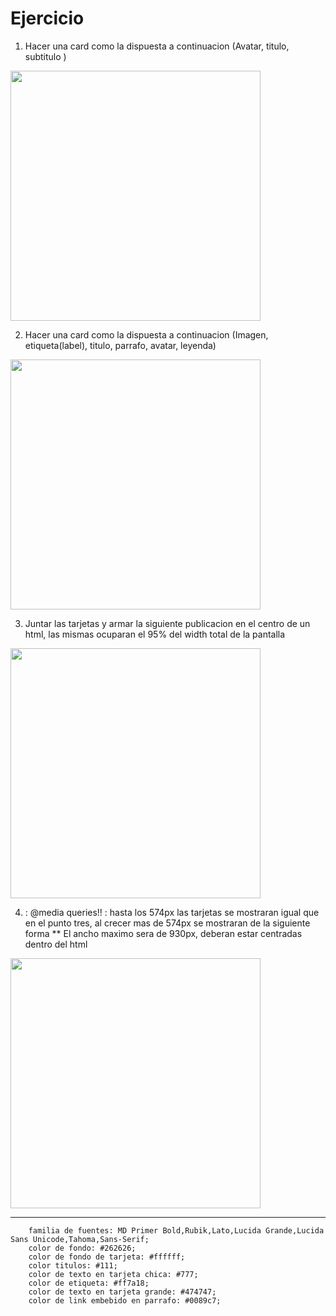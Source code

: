 # Ejercicio

1. Hacer una card como la dispuesta a continuacion (Avatar, titulo, subtitulo )

<img src="./imagesExampleCard/FirstChallenge.png" width="400px">

2. Hacer una card como la dispuesta a continuacion (Imagen, etiqueta(label), titulo, parrafo, avatar, leyenda)

<img src="./imagesExampleCard/SecondChallenge.png" width="400px">

3. Juntar las tarjetas y armar la siguiente publicacion en el centro de un html, las mismas ocuparan el 95% del width total de la pantalla

<img src="./imagesExampleCard/ThirdChallenge.png" width="400px">

4. : @media queries!! : hasta los 574px las tarjetas se mostraran igual que en el punto tres, al crecer mas de 574px se mostraran de la siguiente forma
   \*\* El ancho maximo sera de 930px, deberan estar centradas dentro del html

<img src="./imagesExampleCard/ComposeBonus.png" width="400px">

---

```
    familia de fuentes: MD Primer Bold,Rubik,Lato,Lucida Grande,Lucida Sans Unicode,Tahoma,Sans-Serif;
    color de fondo: #262626;
    color de fondo de tarjeta: #ffffff;
    color titulos: #111;
    color de texto en tarjeta chica: #777;
    color de etiqueta: #ff7a18;
    color de texto en tarjeta grande: #474747;
    color de link embebido en parrafo: #0089c7;
```
